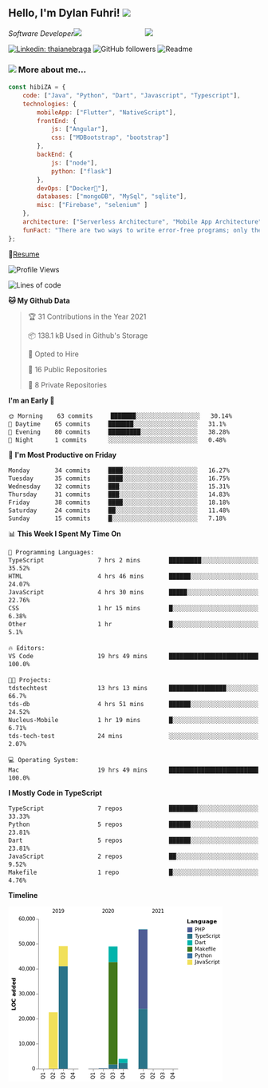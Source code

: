 <h2>Hello, I'm Dylan Fuhri! <img src="https://media.giphy.com/media/12oufCB0MyZ1Go/giphy.gif" width="50"></h2>
<img align='right' src="https://media.giphy.com/media/836HiJc7pgzy8iNXCn/giphy.gif" width="230">
<p><em>Software Developer</a><img src="https://media.giphy.com/media/WUlplcMpOCEmTGBtBW/giphy.gif" width="30"> 
</em></p>

[![Linkedin: thaianebraga](https://img.shields.io/badge/-Dylan-blue?style=flat-square&logo=Linkedin&logoColor=white&link=https://www.linkedin.com/in/dylan-fuhri/)](https://www.linkedin.com/in/dylan-fuhri/)
![GitHub followers](https://img.shields.io/github/followers/HibiZA?style=social)
![Readme](https://github.com/HibiZA/HibiZA/workflows/Readme/badge.svg)

### <img src="https://media.giphy.com/media/VgCDAzcKvsR6OM0uWg/giphy.gif" width="50"> More about me...  

```javascript
const hibiZA = {
    code: ["Java", "Python", "Dart", "Javascript", "Typescript"],
    technologies: {
        mobileApp: ["Flutter", "NativeScript"],
        frontEnd: {
            js: ["Angular"],
            css: ["MDBootstrap", "bootstrap"]
        },
        backEnd: {
            js: ["node"],
            python: ["flask"]
        },
        devOps: ["Docker🐳"],
        databases: ["mongoDB", "MySql", "sqlite"],
        misc: ["Firebase", "selenium" ]
    },
    architecture: ["Serverless Architecture", "Mobile App Architecture"],
    funFact: "There are two ways to write error-free programs; only the third one works"
};
```
📝[Resume](https://drive.google.com/file/d/1RjxKCcvUeoyYgnL_eCwQ9zay77Ayr0Xu/view?usp=sharing)
<!--START_SECTION:waka-->
![Profile Views](http://img.shields.io/badge/Profile%20Views-1-blue)

![Lines of code](https://img.shields.io/badge/From%20Hello%20World%20I%27ve%20Written-180546%20lines%20of%20code-blue)

**🐱 My Github Data** 

> 🏆 31 Contributions in the Year 2021
 > 
> 📦 138.1 kB Used in Github's Storage 
 > 
> 💼 Opted to Hire
 > 
> 📜 16 Public Repositories 
 > 
> 🔑 8 Private Repositories  
 > 
**I'm an Early 🐤** 

```text
🌞 Morning    63 commits     ███████░░░░░░░░░░░░░░░░░░   30.14% 
🌆 Daytime    65 commits     ███████░░░░░░░░░░░░░░░░░░   31.1% 
🌃 Evening    80 commits     █████████░░░░░░░░░░░░░░░░   38.28% 
🌙 Night      1 commits      ░░░░░░░░░░░░░░░░░░░░░░░░░   0.48%

```
📅 **I'm Most Productive on Friday** 

```text
Monday       34 commits     ████░░░░░░░░░░░░░░░░░░░░░   16.27% 
Tuesday      35 commits     ████░░░░░░░░░░░░░░░░░░░░░   16.75% 
Wednesday    32 commits     ███░░░░░░░░░░░░░░░░░░░░░░   15.31% 
Thursday     31 commits     ███░░░░░░░░░░░░░░░░░░░░░░   14.83% 
Friday       38 commits     ████░░░░░░░░░░░░░░░░░░░░░   18.18% 
Saturday     24 commits     ██░░░░░░░░░░░░░░░░░░░░░░░   11.48% 
Sunday       15 commits     █░░░░░░░░░░░░░░░░░░░░░░░░   7.18%

```


📊 **This Week I Spent My Time On** 

```text
💬 Programming Languages: 
TypeScript               7 hrs 2 mins        █████████░░░░░░░░░░░░░░░░   35.52% 
HTML                     4 hrs 46 mins       ██████░░░░░░░░░░░░░░░░░░░   24.07% 
JavaScript               4 hrs 30 mins       █████░░░░░░░░░░░░░░░░░░░░   22.76% 
CSS                      1 hr 15 mins        █░░░░░░░░░░░░░░░░░░░░░░░░   6.38% 
Other                    1 hr                █░░░░░░░░░░░░░░░░░░░░░░░░   5.1%

🔥 Editors: 
VS Code                  19 hrs 49 mins      █████████████████████████   100.0%

🐱‍💻 Projects: 
tdstechtest              13 hrs 13 mins      ████████████████░░░░░░░░░   66.7% 
tds-db                   4 hrs 51 mins       ██████░░░░░░░░░░░░░░░░░░░   24.52% 
Nucleus-Mobile           1 hr 19 mins        █░░░░░░░░░░░░░░░░░░░░░░░░   6.71% 
tds-tech-test            24 mins             ░░░░░░░░░░░░░░░░░░░░░░░░░   2.07%

💻 Operating System: 
Mac                      19 hrs 49 mins      █████████████████████████   100.0%

```

**I Mostly Code in TypeScript** 

```text
TypeScript               7 repos             ████████░░░░░░░░░░░░░░░░░   33.33% 
Python                   5 repos             ██████░░░░░░░░░░░░░░░░░░░   23.81% 
Dart                     5 repos             ██████░░░░░░░░░░░░░░░░░░░   23.81% 
JavaScript               2 repos             ██░░░░░░░░░░░░░░░░░░░░░░░   9.52% 
Makefile                 1 repo              █░░░░░░░░░░░░░░░░░░░░░░░░   4.76%

```


**Timeline**

![Chart not found](https://raw.githubusercontent.com/HibiZA/HibiZA/master/charts/bar_graph.png) 


<!--END_SECTION:waka-->
